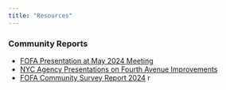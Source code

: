 ```yaml
---
title: "Resources"
---
```

### Community Reports
- [FOFA Presentation at May 2024 Meeting](/files/resources/Report-from-FOFA---4th-Ave-Community-Survey-2024-results_51324.pdf)
- [NYC Agency Presentations on Fourth Avenue Improvements](https://drive.google.com/drive/folders/1U140EldHfl70a_dBTdQag_xu6QyT8Pii?usp=sharing)
- [FOFA Community Survey Report 2024](/files/resources/FoFA-Survey-Presentation_5.13.24.pdf)
r